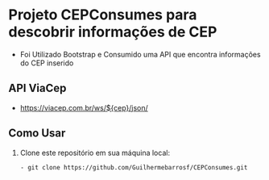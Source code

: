 # Projeto CEPConsumes para descobrir informações de CEP

  - Foi Utilizado Bootstrap e Consumido uma API que encontra informações do CEP inserido
    
## API ViaCep
  - https://viacep.com.br/ws/${cep}/json/

## Como Usar

1. Clone este repositório em sua máquina local:

   ```bash
   - git clone https://github.com/Guilhermebarrosf/CEPConsumes.git
